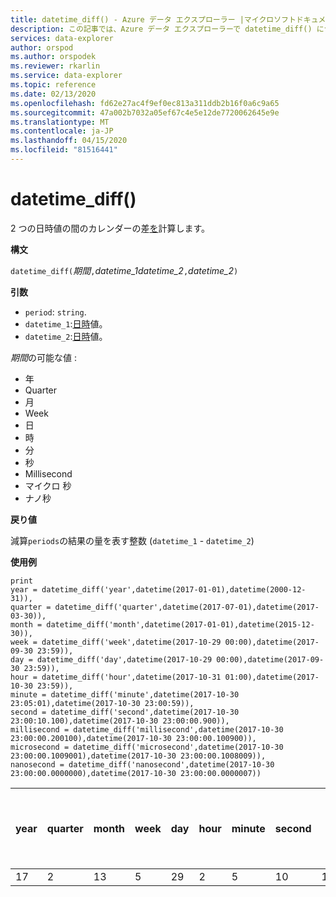 ```yaml
---
title: datetime_diff() - Azure データ エクスプローラー |マイクロソフトドキュメント
description: この記事では、Azure データ エクスプローラーで datetime_diff() について説明します。
services: data-explorer
author: orspod
ms.author: orspodek
ms.reviewer: rkarlin
ms.service: data-explorer
ms.topic: reference
ms.date: 02/13/2020
ms.openlocfilehash: fd62e27ac4f9ef0ec813a311ddb2b16f0a6c9a65
ms.sourcegitcommit: 47a002b7032a05ef67c4e5e12de7720062645e9e
ms.translationtype: MT
ms.contentlocale: ja-JP
ms.lasthandoff: 04/15/2020
ms.locfileid: "81516441"
---
```

# <a name="datetime_diff"></a>datetime_diff()

2 つの日時値の間のカレンダーの差[を](./scalar-data-types/datetime.md)計算します。

**構文**

`datetime_diff(`*期間*`,`*datetime_1datetime_2*`,`*datetime_2*`)`

**引数**

* `period`: `string`. 
* `datetime_1`:[日時](./scalar-data-types/datetime.md)値。
* `datetime_2`:[日時](./scalar-data-types/datetime.md)値。

*期間*の可能な値 : 
- 年
- Quarter
- 月
- Week
- 日
- 時
- 分
- 秒
- Millisecond
- マイクロ 秒
- ナノ秒

**戻り値**

減算`periods`の結果の量を表す整数 (`datetime_1` - `datetime_2`)

**使用例**

```kusto
print
year = datetime_diff('year',datetime(2017-01-01),datetime(2000-12-31)),
quarter = datetime_diff('quarter',datetime(2017-07-01),datetime(2017-03-30)),
month = datetime_diff('month',datetime(2017-01-01),datetime(2015-12-30)),
week = datetime_diff('week',datetime(2017-10-29 00:00),datetime(2017-09-30 23:59)),
day = datetime_diff('day',datetime(2017-10-29 00:00),datetime(2017-09-30 23:59)),
hour = datetime_diff('hour',datetime(2017-10-31 01:00),datetime(2017-10-30 23:59)),
minute = datetime_diff('minute',datetime(2017-10-30 23:05:01),datetime(2017-10-30 23:00:59)),
second = datetime_diff('second',datetime(2017-10-30 23:00:10.100),datetime(2017-10-30 23:00:00.900)),
millisecond = datetime_diff('millisecond',datetime(2017-10-30 23:00:00.200100),datetime(2017-10-30 23:00:00.100900)),
microsecond = datetime_diff('microsecond',datetime(2017-10-30 23:00:00.1009001),datetime(2017-10-30 23:00:00.1008009)),
nanosecond = datetime_diff('nanosecond',datetime(2017-10-30 23:00:00.0000000),datetime(2017-10-30 23:00:00.0000007))
```

|year|quarter|month|week|day|hour|minute|second|ミリ秒|マイクロ秒|ナノ秒|
|---|---|---|---|---|---|---|---|---|---|---|
|17|2|13|5|29|2|5|10|100|100|-700|



